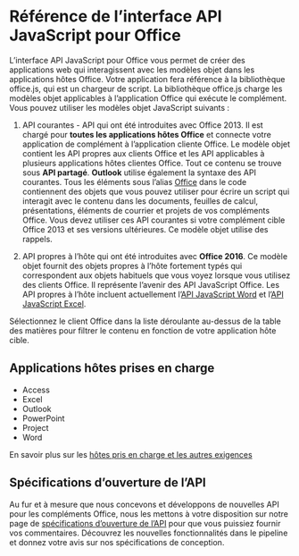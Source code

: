 
# <a name="javascript-api-for-office-reference"></a>Référence de l’interface API JavaScript pour Office

L’interface API JavaScript pour Office vous permet de créer des applications web qui interagissent avec les modèles objet dans les applications hôtes Office. Votre application fera référence à la bibliothèque office.js, qui est un chargeur de script. La bibliothèque office.js charge les modèles objet applicables à l’application Office qui exécute le complément. Vous pouvez utiliser les modèles objet JavaScript suivants :


1. API courantes - API qui ont été introduites avec Office 2013. Il est chargé pour **toutes les applications hôtes Office** et connecte votre application de complément à l’application cliente Office. Le modèle objet contient les API propres aux clients Office et les API applicables à plusieurs applications hôtes clientes Office. Tout ce contenu se trouve sous **API partagé**. **Outlook** utilise également la syntaxe des API courantes. Tous les éléments sous l’alias [Office](../reference/shared/office.md) dans le code contiennent des objets que vous pouvez utiliser pour écrire un script qui interagit avec le contenu dans les documents, feuilles de calcul, présentations, éléments de courrier et projets de vos compléments Office. Vous devez utiliser ces API courantes si votre complément cible Office 2013 et ses versions ultérieures. Ce modèle objet utilise des rappels.

1. API propres à l’hôte qui ont été introduites avec **Office 2016**. Ce modèle objet fournit des objets propres à l’hôte fortement typés qui correspondent aux objets habituels que vous voyez lorsque vous utilisez des clients Office. Il représente l’avenir des API JavaScript Office. Les API propres à l’hôte incluent actuellement l’[API JavaScript Word](../reference/word/word-add-ins-reference-overview.md) et l’[API JavaScript Excel](../reference/excel/application.md).

Sélectionnez le client Office dans la liste déroulante au-dessus de la table des matières pour filtrer le contenu en fonction de votre application hôte cible.

## <a name="supported-host-applications"></a>Applications hôtes prises en charge
* Access
* Excel
* Outlook
* PowerPoint
* Project
* Word

En savoir plus sur les [hôtes pris en charge et les autres exigences](../docs/overview/requirements-for-running-office-add-ins.md)

## <a name="open-api-specifications"></a>Spécifications d’ouverture de l’API

Au fur et à mesure que nous concevons et développons de nouvelles API pour les compléments Office, nous les mettons à votre disposition sur notre page de [spécifications d’ouverture de l’API](openspec.md) pour que vous puissiez fournir vos commentaires. Découvrez les nouvelles fonctionnalités dans le pipeline et donnez votre avis sur nos spécifications de conception.

